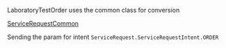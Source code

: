 LaboratoryTestOrder uses the common class for conversion 

[ServiceRequestCommon](ServiceRequestCommon.md)

Sending the param for intent `ServiceRequest.ServiceRequestIntent.ORDER`

